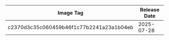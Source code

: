 | Image Tag | Release Date |
| --------- | ------------ |
| c2370d3c35c060459b46f1c77b2241a23a1b04eb | 2025-07-28   |
